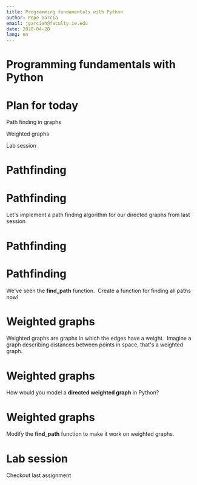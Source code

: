 ```yaml
---
title: Programming fundamentals with Python
author: Pepe García
email: jgarciah@faculty.ie.edu
date: 2020-04-20
lang: en
---
```


Programming fundamentals with Python
====================================


Plan for today
==============

Path finding in graphs

Weighted graphs

Lab session

Pathfinding
===========


Pathfinding
===========

Let\'s implement a path finding algorithm for our directed graphs from
last session

Pathfinding
===========

Pathfinding
===========

We\'ve seen the **find\_path** function.  Create a function for finding
all paths now!

Weighted graphs
===============

Weighted graphs are graphs in which the edges have a weight.  Imagine a
graph describing distances between points in space, that\'s a weighted
graph.

Weighted graphs
===============

How would you model a **directed weighted graph** in Python?

Weighted graphs
===============

Modify the **find\_path** function to make it work on weighted graphs.

Lab session
===========

Checkout last assignment
